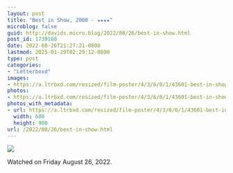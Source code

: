 ```yaml
---
layout: post
title: "Best in Show, 2000 - ★★★★"
microblog: false
guid: http://davids.micro.blog/2022/08/26/best-in-show.html
post_id: 1739180
date: 2022-08-26T21:27:21-0800
lastmod: 2025-01-29T02:29:12-0800
type: post
categories:
- "Letterboxd"
images:
- https://a.ltrbxd.com/resized/film-poster/4/3/6/0/1/43601-best-in-show-0-600-0-900-crop.jpg?v=9acd41f8dc
photos:
- https://a.ltrbxd.com/resized/film-poster/4/3/6/0/1/43601-best-in-show-0-600-0-900-crop.jpg?v=9acd41f8dc
photos_with_metadata:
- url: https://a.ltrbxd.com/resized/film-poster/4/3/6/0/1/43601-best-in-show-0-600-0-900-crop.jpg?v=9acd41f8dc
  width: 600
  height: 900
url: /2022/08/26/best-in-show.html
---
```

<p><img src="https://a.ltrbxd.com/resized/film-poster/4/3/6/0/1/43601-best-in-show-0-600-0-900-crop.jpg?v=9acd41f8dc"/></p> <p>Watched on Friday August 26, 2022.</p>

